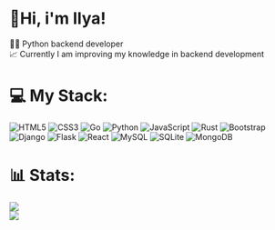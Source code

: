 # 👋Hi, i'm Ilya!
👨‍💻 Python backend developer<br>
📈 Currently I am improving my knowledge in backend development<br>
# 💻 My Stack:
![HTML5](https://img.shields.io/badge/html5-%23E34F26.svg?style=for-the-badge&logo=html5&logoColor=white) ![CSS3](https://img.shields.io/badge/css3-%231572B6.svg?style=for-the-badge&logo=css3&logoColor=white) ![Go](https://img.shields.io/badge/go-%2300ADD8.svg?style=for-the-badge&logo=go&logoColor=white) ![Python](https://img.shields.io/badge/python-3670A0?style=for-the-badge&logo=python&logoColor=ffdd54) ![JavaScript](https://img.shields.io/badge/javascript-%23323330.svg?style=for-the-badge&logo=javascript&logoColor=%23F7DF1E) ![Rust](https://img.shields.io/badge/rust-%23000000.svg?style=for-the-badge&logo=rust&logoColor=white) ![Bootstrap](https://img.shields.io/badge/bootstrap-%238511FA.svg?style=for-the-badge&logo=bootstrap&logoColor=white) ![Django](https://img.shields.io/badge/django-%23092E20.svg?style=for-the-badge&logo=django&logoColor=white) ![Flask](https://img.shields.io/badge/flask-%23000.svg?style=for-the-badge&logo=flask&logoColor=white) ![React](https://img.shields.io/badge/react-%2320232a.svg?style=for-the-badge&logo=react&logoColor=%2361DAFB) ![MySQL](https://img.shields.io/badge/mysql-4479A1.svg?style=for-the-badge&logo=mysql&logoColor=white) ![SQLite](https://img.shields.io/badge/sqlite-%2307405e.svg?style=for-the-badge&logo=sqlite&logoColor=white) ![MongoDB](https://img.shields.io/badge/MongoDB-%234ea94b.svg?style=for-the-badge&logo=mongodb&logoColor=white)
# 📊 Stats:
<!-- ![](https://github-readme-stats.vercel.app/api?username=ilyag26&theme=jolly&hide_border=true&include_all_commits=true&count_private=true)<br/>-->
![](https://github-readme-streak-stats.herokuapp.com/?user=ilyag26&theme=jolly&hide_border=true)<br/>
![](https://github-readme-stats.vercel.app/api/top-langs/?username=ilyag26&theme=jolly&hide_border=true&include_all_commits=true&count_private=true&layout=compact)
<br>
<!-- [![](https://visitcount.itsvg.in/api?id=ilyag26&icon=1&color=5)](https://visitcount.itsvg.in)-->

